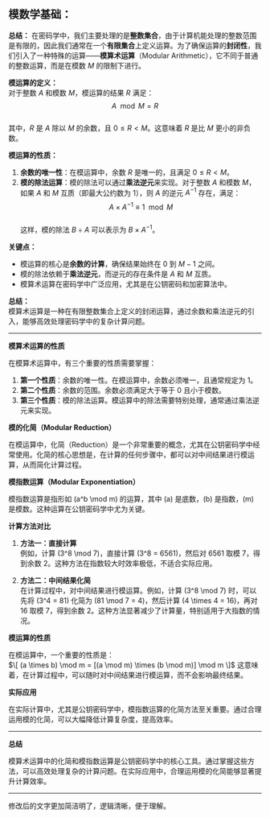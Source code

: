 ## 模数学基础：
**总结：**
在密码学中，我们主要处理的是**整数集合**，由于计算机能处理的整数范围是有限的，因此我们通常在一个**有限集合**上定义运算。为了确保运算的**封闭性**，我们引入了一种特殊的运算——**模算术运算**（Modular Arithmetic），它不同于普通的整数运算，而是在模数 $M$ 的限制下进行。

**模运算的定义：**  
对于整数 $A$ 和模数 $M$，模运算的结果 $R$ 满足：  
$$
A \mod M = R
$$  
其中，$R$ 是 $A$ 除以 $M$ 的余数，且 $0 \leq R < M$。这意味着 $R$ 是比 $M$ 更小的非负数。

**模运算的性质：**  
1. **余数的唯一性**：在模运算中，余数 $R$ 是唯一的，且满足 $0 \leq R < M$。  
2. **模的除法运算**：模的除法可以通过**乘法逆元**来实现。对于整数 $A$ 和模数 $M$，如果 $A$ 和 $M$ 互质（即最大公约数为 1），则 $A$ 的逆元 $A^{-1}$ 存在，满足：  
$$
A \times A^{-1} \equiv 1 \mod M
$$  
这样，模的除法 $B \div A$ 可以表示为 $B \times A^{-1}$。

**关键点：**  
- 模运算的核心是**余数的计算**，确保结果始终在 $0$ 到 $M-1$ 之间。  
- 模的除法依赖于**乘法逆元**，而逆元的存在条件是 $A$ 和 $M$ 互质。  
- 模算术运算在密码学中广泛应用，尤其是在公钥密码和加密算法中。

**总结：**  
模算术运算是一种在有限整数集合上定义的封闭运算，通过余数和乘法逆元的引入，能够高效处理密码学中的复杂计算问题。

---

**模算术运算的性质**

在模算术运算中，有三个重要的性质需要掌握：

1. **第一个性质**：余数的唯一性。在模运算中，余数必须唯一，且通常规定为 1。  
2. **第二个性质**：余数的范围。余数必须满足大于等于 0 且小于模数。  
3. **第三个性质**：模的除法运算。模运算中的除法需要特别处理，通常通过乘法逆元来实现。

**模的化简（Modular Reduction）**

在模运算中，化简（Reduction）是一个非常重要的概念，尤其在公钥密码学中经常使用。化简的核心思想是，在计算的任何步骤中，都可以对中间结果进行模运算，从而简化计算过程。

**模指数运算（Modular Exponentiation）**

模指数运算是指形如 \(a^b \mod m\) 的运算，其中 \(a\) 是底数，\(b\) 是指数，\(m\) 是模数。这种运算在公钥密码学中尤为关键。

**计算方法对比**

1. **方法一：直接计算**  
   例如，计算 \(3^8 \mod 7\)，直接计算 \(3^8 = 6561\)，然后对 6561 取模 7，得到余数 2。这种方法在指数较大时效率极低，不适合实际应用。

2. **方法二：中间结果化简**  
   在计算过程中，对中间结果进行模运算。例如，计算 \(3^8 \mod 7\) 时，可以先将 \(3^4 = 81\) 化简为 \(81 \mod 7 = 4\)，然后计算 \(4 \times 4 = 16\)，再对 16 取模 7，得到余数 2。这种方法显著减少了计算量，特别适用于大指数的情况。

**模运算的性质**

在模运算中，一个重要的性质是：  
$\[ (a \times b) \mod m = [(a \mod m) \times (b \mod m)] \mod m \]$
这意味着，在计算过程中，可以随时对中间结果进行模运算，而不会影响最终结果。

**实际应用**

在实际计算中，尤其是公钥密码学中，模指数运算的化简方法至关重要。通过合理运用模的化简，可以大幅降低计算复杂度，提高效率。


---

**总结**

模算术运算中的化简和模指数运算是公钥密码学中的核心工具。通过掌握这些方法，可以高效处理复杂的计算问题。在实际应用中，合理运用模的化简能够显著提升计算效率。

---

修改后的文字更加简洁明了，逻辑清晰，便于理解。